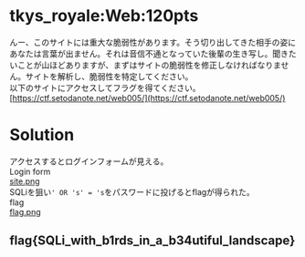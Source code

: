 # tkys_royale:Web:120pts
んー、このサイトには重大な脆弱性があります。そう切り出してきた相手の姿にあなたは言葉が出ません。それは音信不通となっていた後輩の生き写し。聞きたいことが山ほどありますが、まずはサイトの脆弱性を修正しなければなりません。サイトを解析し、脆弱性を特定してください。  
以下のサイトにアクセスしてフラグを得てください。  
[https://ctf.setodanote.net/web005/](https://ctf.setodanote.net/web005/)  

# Solution
アクセスするとログインフォームが見える。  
Login form  
[site.png](site/site.png)  
SQLiを狙い`' OR 's' = 's`をパスワードに投げるとflagが得られた。  
flag  
[flag.png](site/flag.png)  

## flag{SQLi_with_b1rds_in_a_b34utiful_landscape}